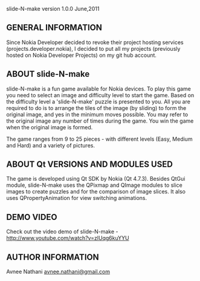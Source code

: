 slide-N-make version 1.0.0 June,2011

GENERAL INFORMATION
-------------------
Since Nokia Developer decided to revoke their project hosting services (projects.developer.nokia), I decided to put all my projects (previously hosted on Nokia Developer Projects) on my git hub account.

ABOUT slide-N-make
------------------
slide-N-make is a fun game available for Nokia devices. To play this game you need to select an image and difficulty level to start the game. Based on the difficulty level a 'slide-N-make' puzzle is presented to you. All you are required to do is to arrange the tiles of the image (by sliding) to form the original image, and yes in the minimum moves possible. You may refer to the original image any number of times during the game. You win the game when the original image is formed.

The game ranges from 9 to 25 pieces - with different levels (Easy, Medium and Hard) and a variety of pictures.

ABOUT Qt VERSIONS AND MODULES USED
----------------------------------
The game is developed using Qt SDK by Nokia (Qt 4.7.3). Besides QtGui module, slide-N-make uses the QPixmap and QImage modules to slice images to create puzzles and for the comparison of image slices. It also uses QPropertyAnimation for view switching animations.

DEMO VIDEO
----------
Check out the video demo of slide-N-make - http://www.youtube.com/watch?v=zlUqg6kuYYU

AUTHOR INFORMATION
------------------
Avnee Nathani
avnee.nathani@gmail.com